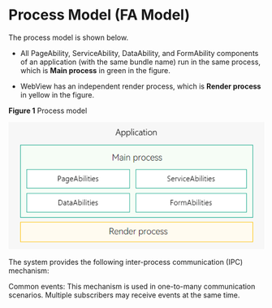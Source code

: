# Process Model (FA Model)


The process model is shown below.


- All PageAbility, ServiceAbility, DataAbility, and FormAbility components of an application (with the same bundle name) run in the same process, which is **Main process** in green in the figure.

- WebView has an independent render process, which is **Render process** in yellow in the figure.

**Figure 1** Process model

![process-model-fa](figures/process-model-fa.png)


The system provides the following inter-process communication (IPC) mechanism:

Common events: This mechanism is used in one-to-many communication scenarios. Multiple subscribers may receive events at the same time.
